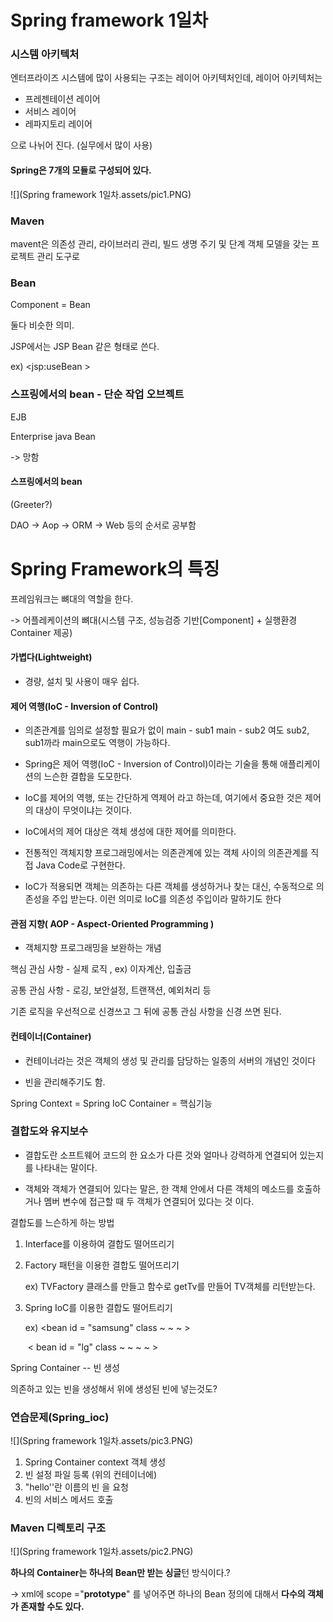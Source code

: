 # Spring framework 1일차	



### 시스템 아키텍처 

엔터프라이즈 시스템에 많이 사용되는 구조는 레이어 아키텍처인데, 레이어 아키텍처는 

- 프레젠테이션 레이어
- 서비스 레이어
- 레파지토리 레이어

으로 나뉘어 진다. (실무에서 많이 사용)



#### Spring은 7개의 모듈로 구성되어 있다.

![](Spring framework 1일차.assets/pic1.PNG)



### Maven

mavent은 의존성 관리, 라이브러리 관리, 빌드 생명 주기 및 단계 객체 모델을 갖는 프로젝트 관리 도구로 

 



### Bean

Component = Bean 

둘다 비슷한 의미.



JSP에서는 JSP Bean 같은 형태로 쓴다.

ex) <jsp:useBean >



### 스프링에서의 bean - 단순 작업 오브젝트

EJB

Enterprise java Bean

-> 망함 



#### 스프링에서의 bean

(Greeter?)





DAO -> Aop -> ORM -> Web 등의 순서로 공부함



# Spring Framework의 특징

프레임워크는 뼈대의 역할을 한다.

-> 어플레케이션의 뼈대(시스템 구조, 성능검증 기반[Component] + 실행환경 Container 제공)



#### 가볍다(Lightweight)

- 경량, 설치 및 사용이 매우 쉽다.



#### 제어 역행(IoC - Inversion of Control)

- 의존관계를 임의로 설정할 필요가 없이 main - sub1 main - sub2 여도 sub2, sub1까라 main으로도 역행이 가능하다.



- Spring은 제어 역행(IoC - Inversion of Control)이라는 기술을 통해 애플리케이션의 느슨한 결합을 도모한다. 
- IoC를 제어의 역행, 또는 간단하게 역제어 라고 하는데, 여기에서 중요한 것은 제어의 대상이 무엇이냐는 것이다.
- IoC에서의 제어 대상은 객체 생성에 대한 제어를 의미한다. 
- 전통적인 객체지향 프로그래밍에서는 의존관계에 있는 객체 사이의 의존관계를 직접 Java Code로 구현한다. 
- IoC가 적용되면 객체는 의존하는 다른 객체를 생성하거나 찾는 대신, 수동적으로 의존성을 주입 받는다. 이런 의미로 IoC를 의존성 주입이라 말하기도 한다



#### 관점 지향( AOP - Aspect-Oriented Programming )

- 객체지향 프로그래밍을 보완하는 개념



핵심 관심 사항 - 실제 로직 , ex) 이자계산, 입출금



공통 관심 사항 - 로깅, 보안설정, 트랜잭션,  예외처리 등 



기존 로직을 우선적으로 신경쓰고 그 뒤에 공통 관심 사항을 신경 쓰면 된다.



#### 컨테이너(Container)

- 컨테이너라는 것은 객체의 생성 및 관리를 담당하는 일종의 서버의 개념인 것이다

- 빈을 관리해주기도 함.



Spring Context = Spring IoC Container = 핵심기능 







### 결합도와 유지보수



- 결합도란 소프트웨어 코드의 한 요소가 다른 것와 얼마나 강력하게 연결되어 있는지를 나타내는 말이다.

- 객체와 객체가 연결되어 있다는 말은, 한 객체 안에서 다른 객체의 메소드를 호출하거나 멤버 변수에 접근할 때 두 객체가 연결되어 있다는 것 이다.

  

결합도를 느슨하게 하는 방법

1. Interface를 이용하여 결합도 떨어뜨리기

2. Factory 패턴을 이용한 결합도 떨어뜨리기

   ex) TVFactory 클래스를 만들고 함수로 getTv를 만들어 TV객체를 리턴받는다. 

3. Spring IoC를 이용한 결합도 떨어트리기 

   ex) <bean id = "samsung" class ~ ~ ~ > 

   ​	< bean id = "lg" class  ~ ~ ~ ~ >



Spring Container -- 빈 생성

의존하고 있는 빈을 생성해서 위에 생성된 빈에 넣는것도?





### 연습문제(Spring_ioc)

![](Spring framework 1일차.assets/pic3.PNG)



1. Spring Container context 객체 생성
2. 빈 설정 파일 등록 (위의 컨테이너에)
3. "hello''란 이름의 빈 을 요청
4. 빈의 서비스 메서드 호출





### **Maven** **디렉토리** **구조**



![](Spring framework 1일차.assets/pic2.PNG)





**하나의 Container는 하나의 Bean만 받는 싱글**턴 방식이다.? 



-> xml에 scope ="**prototype**" 를 넣어주면 하나의 Bean 정의에 대해서 **다수의 객체가 존재할 수도 있다.**